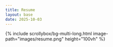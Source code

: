 ```yaml
---
title: Resume
layout: base
date: 2025-10-03
---
```



{% include scrollybox/bg-multi-long.html
image-path="images/resume.png"
height="100vh"
%}